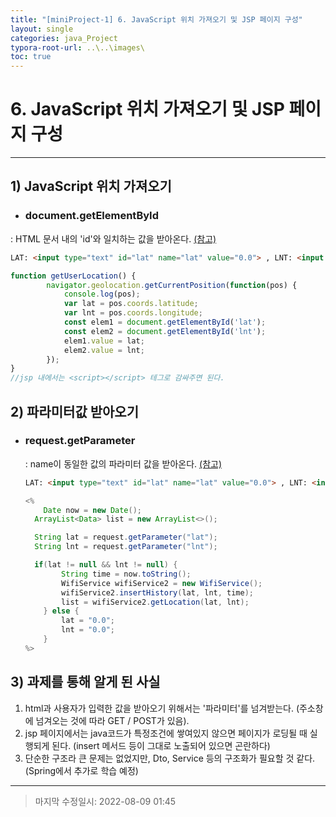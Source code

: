 ```yaml
---
title: "[miniProject-1] 6. JavaScript 위치 가져오기 및 JSP 페이지 구성"
layout: single
categories: java_Project
typora-root-url: ..\..\images\
toc: true
---
```


# 6. JavaScript 위치 가져오기 및 JSP 페이지 구성

------



## 1) JavaScript 위치 가져오기

- ### document.getElementById

: HTML 문서 내의 'id'와 일치하는 값을 받아온다. [(참고)](https://developer.mozilla.org/ko/docs/Web/API/Document/getElementById)

```html
LAT: <input type="text" id="lat" name="lat" value="0.0"> , LNT: <input type="text" id="lnt" name="lnt" value="0.0">
```

```javascript
function getUserLocation() {
    	navigator.geolocation.getCurrentPosition(function(pos) {
            console.log(pos);
            var lat = pos.coords.latitude;
            var lnt = pos.coords.longitude;
            const elem1 = document.getElementById('lat');
            const elem2 = document.getElementById('lnt');
            elem1.value = lat;
            elem2.value = lnt;
        });
}
//jsp 내에서는 <script></script> 테그로 감싸주면 된다.
```





## 2) 파라미터값 받아오기

- ### request.getParameter

  : name이 동일한 값의 파라미터 값을 받아온다. [(참고)](https://ejfrmjava.tistory.com/12)

  ```html
  LAT: <input type="text" id="lat" name="lat" value="0.0"> , LNT: <input type="text" id="lnt" name="lnt" value="0.0">
  ```

  ```java
  <%
      Date now = new Date();
  	ArrayList<Data> list = new ArrayList<>();
  
  	String lat = request.getParameter("lat");
  	String lnt = request.getParameter("lnt");
  
  	if(lat != null && lnt != null) {
          String time = now.toString();
          WifiService wifiService2 = new WifiService();
          wifiService2.insertHistory(lat, lnt, time);
          list = wifiService2.getLocation(lat, lnt);
      } else {
          lat = "0.0";
          lnt = "0.0";
      }
  %>
  ```



## 3) 과제를 통해 알게 된 사실

1.  html과 사용자가 입력한 값을 받아오기 위해서는 '파라미터'를 넘겨받는다. (주소창에 넘겨오는 것에 따라 GET / POST가 있음).
2. jsp 페이지에서는 java코드가 특정조건에 쌓여있지 않으면 페이지가 로딩될 때 실행되게 된다. (insert 메서드 등이 그대로 노출되어 있으면 곤란하다)
3. 단순한 구조라 큰 문제는 없었지만, Dto, Service 등의 구조화가 필요할 것 같다. (Spring에서 추가로 학습 예정)



------

> 마지막 수정일시: 2022-08-09 01:45
